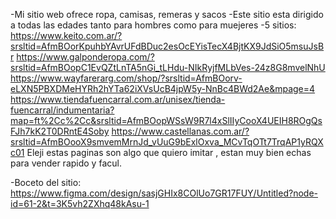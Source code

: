 -Mi sitio web ofrece ropa, camisas, remeras y sacos
-Este sitio esta dirigido a todas las edades tanto para hombres como para muejeres
-5 sitios:
https://www.keito.com.ar/?srsltid=AfmBOorKpuhbYAvrUFdBDuc2esOcEYisTecX4BjtKX9JdSiO5msuJsBr
https://www.galponderopa.com/?srsltid=AfmBOopC1EvQZtLnTA5nGi_tLHdu-NIkRyjfMLbVes-24z8G8mvelNhU
https://www.wayfarerarg.com/shop/?srsltid=AfmBOorv-eLXN5PBXDMeHYRh2hYTa62iXVsUcB4jpW5y-NnBc4BWd2Ae&mpage=4
https://www.tiendafuencarral.com.ar/unisex/tienda-fuencarral/indumentaria?map=ft%2Cc%2Cc&srsltid=AfmBOopWSsW9R7l4xSlIIyCooX4UEIH8ROgQsFJh7kK2T0DRntE4Soby
https://www.castellanas.com.ar/?srsltid=AfmBOooX9smvemMrnJd_vUuG9bExlOxva_MCvTqOTt7TrqAP1yRQXc01
Eleji estas paginas son algo que quiero imitar , estan muy bien echas para vender rapido y facul.

-Boceto del sitio:
https://www.figma.com/design/sasjGHIx8COlUo7GR17FUY/Untitled?node-id=61-2&t=3K5vh2ZXhq48kAsu-1
